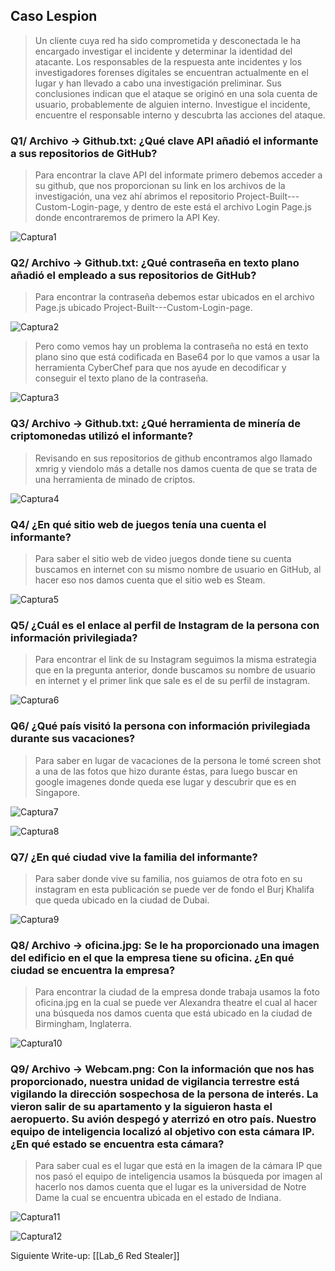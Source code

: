 ## Caso Lespion

>Un cliente cuya red ha sido comprometida y desconectada le ha encargado investigar el incidente y determinar la identidad del atacante.
>Los responsables de la respuesta ante incidentes y los investigadores forenses digitales se encuentran actualmente en el lugar y han llevado a cabo una investigación preliminar. Sus conclusiones indican que el ataque se originó en una sola cuenta de usuario, probablemente de alguien interno. Investigue el incidente, encuentre el responsable interno y descubrta las acciones del ataque.


### Q1/ Archivo -> Github.txt: ¿Qué clave API añadió el informante a sus repositorios de GitHub?

>Para encontrar la clave API del informate primero debemos acceder a su github, que nos proporcionan su link en los archivos de la investigación, una vez ahí abrimos el repositorio Project-Built---Custom-Login-page, y dentro de este está el archivo Login Page.js donde encontraremos de primero la API Key.

![Captura1](./Capturas/Captura1.png)

### Q2/ Archivo -> Github.txt: ¿Qué contraseña en texto plano añadió el empleado a sus repositorios de GitHub?

>Para encontrar la contraseña debemos estar ubicados en el archivo Page.js ubicado Project-Built---Custom-Login-page.

![Captura2](./Capturas/Captura2.png)

>Pero como vemos hay un problema la contraseña no está en texto plano sino que está codificada en Base64 por lo que vamos a usar la herramienta CyberChef para que nos ayude en decodificar y conseguir el texto plano de la contraseña.

![Captura3](./Capturas/Captura3.png)

### Q3/ Archivo -> Github.txt: ¿Qué herramienta de minería de criptomonedas utilizó el informante?

>Revisando en sus repositorios de github encontramos algo llamado xmrig y viendolo más a detalle nos damos cuenta de que se trata de una herramienta de minado de criptos.

![Captura4](./Capturas/Captura4.png)

### Q4/ ¿En qué sitio web de juegos tenía una cuenta el informante?

>Para saber el sitio web de video juegos donde tiene su cuenta buscamos en internet con su mismo nombre de usuario en GitHub, al hacer eso nos damos cuenta que el sitio web es Steam.

![Captura5](./Capturas/Captura5.png)

### Q5/ ¿Cuál es el enlace al perfil de Instagram de la persona con información privilegiada?

>Para encontrar el link de su Instagram seguimos la misma estrategia que en la pregunta anterior, donde buscamos su nombre de usuario en internet y el primer link que sale es el de su perfil de instagram.

![Captura6](./Capturas/Captura6.png)

### Q6/ ¿Qué país visitó la persona con información privilegiada durante sus vacaciones?

>Para saber en lugar de vacaciones de la persona le tomé screen shot a una de las fotos que hizo durante éstas, para luego buscar en google imagenes donde queda ese lugar y descubrir que es en Singapore.

![Captura7](./Capturas/Captura7.png)

![Captura8](./Capturas/Captura8.png)


### Q7/ ¿En qué ciudad vive la familia del informante?

>Para saber donde vive su familia, nos guiamos de otra foto en su instagram en esta publicación se puede ver de fondo el Burj Khalifa que queda ubicado en la ciudad de Dubai.

![Captura9](./Capturas/Captura9.png)


### Q8/ Archivo -> oficina.jpg: Se le ha proporcionado una imagen del edificio en el que la empresa tiene su oficina. ¿En qué ciudad se encuentra la empresa?

>Para encontrar la ciudad de la empresa donde trabaja usamos la foto oficina.jpg en la cual se puede ver Alexandra theatre el cual al hacer una búsqueda nos damos cuenta que está ubicado en la ciudad de Birmingham, Inglaterra.

![Captura10](./Capturas/Captura10.png)


### Q9/ Archivo -> Webcam.png: Con la información que nos has proporcionado, nuestra unidad de vigilancia terrestre está vigilando la dirección sospechosa de la persona de interés. La vieron salir de su apartamento y la siguieron hasta el aeropuerto. Su avión despegó y aterrizó en otro país. Nuestro equipo de inteligencia localizó al objetivo con esta cámara IP. ¿En qué estado se encuentra esta cámara?

>Para saber cual es el lugar que está en la imagen de la cámara IP que nos pasó el equipo de inteligencia usamos la búsqueda por imagen al hacerlo nos damos cuenta que el lugar es la universidad de Notre Dame la cual se encuentra ubicada en el estado de Indiana.

![Captura11](./Capturas/Captura11.png)









![Captura12](./Capturas/Captura12.png)


Siguiente Write-up: [[Lab_6 Red Stealer]]